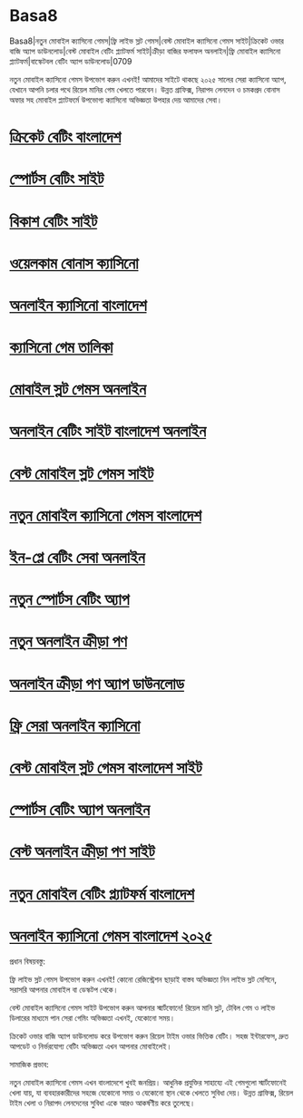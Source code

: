 # Basa8

Basa8|নতুন মোবাইল ক্যাসিনো গেমস|ফ্রি লাইভ স্লট গেমস|বেস্ট মোবাইল ক্যাসিনো গেমস সাইট|ক্রিকেট ওভার বাজি অ্যাপ ডাউনলোড|বেস্ট মোবাইল বেটিং প্ল্যাটফর্ম সাইট|ক্রীড়া বাজির ফলাফল অনলাইন|ফ্রি মোবাইল ক্যাসিনো প্ল্যাটফর্ম|বাস্কেটবল বেটিং অ্যাপ ডাউনলোড|0709

নতুন মোবাইল ক্যাসিনো গেমস উপভোগ করুন এখনই! আমাদের সাইটে থাকছে ২০২৫ সালের সেরা ক্যাসিনো অ্যাপ, যেখানে আপনি চলার পথে রিয়েল মানির গেম খেলতে পারবেন। উন্নত গ্রাফিক্স, নিরাপদ লেনদেন ও চমকপ্রদ বোনাস অফার সহ মোবাইল প্ল্যাটফর্মে উপভোগ্য ক্যাসিনো অভিজ্ঞতা উপহার দেয় আমাদের সেবা।

#  <a href="https://basa8live.com/">ক্রিকেট বেটিং বাংলাদেশ</a>

#  <a href="https://basa8live.net/">স্পোর্টস বেটিং সাইট</a>

#  <a href="https://basa8uk.com/">বিকাশ বেটিং সাইট</a>

#  <a href="https://basa8uk.net/">ওয়েলকাম বোনাস ক্যাসিনো</a>

#  <a href="https://basa8sx.com/">অনলাইন ক্যাসিনো বাংলাদেশ</a>

#  <a href="https://basa8sx.net/">ক্যাসিনো গেম তালিকা</a>

#  <a href="https://basa8hub.com/">মোবাইল স্লট গেমস অনলাইন</a>

#  <a href="https://basa8hub.net/">অনলাইন বেটিং সাইট বাংলাদেশ অনলাইন</a>

#  <a href="https://basa8sx.com/">বেস্ট মোবাইল স্লট গেমস সাইট</a>

#  <a href="https://basa8sx.net/">নতুন মোবাইল ক্যাসিনো গেমস বাংলাদেশ</a>

#  <a href="https://basa8wap.net/">ইন-প্লে বেটিং সেবা অনলাইন</a>

#  <a href="https://basa8wap.com/">নতুন স্পোর্টস বেটিং অ্যাপ</a>

#  <a href="https://basa8now.com/">নতুন অনলাইন ক্রীড়া পণ</a>

#  <a href="https://basa8now.net/">অনলাইন ক্রীড়া পণ অ্যাপ ডাউনলোড</a>

#  <a href="https://basa8now.com/">ফ্রি সেরা অনলাইন ক্যাসিনো</a>

#  <a href="https://basa8now.net/">বেস্ট মোবাইল স্লট গেমস বাংলাদেশ সাইট</a>

#  <a href="https://basa8pro.com/">স্পোর্টস বেটিং অ্যাপ অনলাইন</a>

#  <a href="https://basa8pro.net/">বেস্ট অনলাইন ক্রীড়া পণ সাইট</a>

#  <a href="https://basa8vip.net/">নতুন মোবাইল বেটিং প্ল্যাটফর্ম বাংলাদেশ</a>

#  <a href="https://basa8us.net/">অনলাইন ক্যাসিনো গেমস বাংলাদেশ ২০২৫</a>

প্রধান বিষয়বস্তু:

ফ্রি লাইভ স্লট গেমস উপভোগ করুন এখনই! কোনো রেজিস্ট্রেশন ছাড়াই বাস্তব অভিজ্ঞতা নিন লাইভ স্লট মেশিনে, সরাসরি আপনার মোবাইল বা ডেস্কটপ থেকে।

বেস্ট মোবাইল ক্যাসিনো গেমস সাইট উপভোগ করুন আপনার স্মার্টফোনে! রিয়েল মানি স্লট, টেবিল গেম ও লাইভ ডিলারের মাধ্যমে পান সেরা গেমিং অভিজ্ঞতা এখনই, যেকোনো সময়।

ক্রিকেট ওভার বাজি অ্যাপ ডাউনলোড করে উপভোগ করুন রিয়েল টাইম ওভার ভিত্তিক বেটিং। সহজ ইন্টারফেস, দ্রুত আপডেট ও নির্ভরযোগ্য বেটিং অভিজ্ঞতা এখন আপনার মোবাইলেই।

সামাজিক প্রভাব:

নতুন মোবাইল ক্যাসিনো গেমস এখন বাংলাদেশে খুবই জনপ্রিয়। আধুনিক প্রযুক্তির সাহায্যে এই গেমগুলো স্মার্টফোনেই খেলা যায়, যা ব্যবহারকারীদের সহজে যেকোনো সময় ও যেকোনো স্থান থেকে খেলতে সুবিধা দেয়। উন্নত গ্রাফিক্স, রিয়েল টাইম খেলা ও নিরাপদ লেনদেনের সুবিধা একে আরও আকর্ষণীয় করে তুলেছে।
